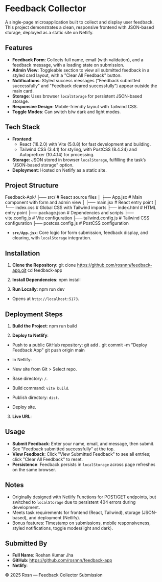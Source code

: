 # Feedback Collector

A single-page microapplication built to collect and display user feedback. This project demonstrates a clean, responsive frontend with JSON-based storage, deployed as a static site on Netlify.

## Features
- **Feedback Form**: Collects full name, email (with validation), and a feedback message, with a loading state on submission.
- **Admin View**: Toggleable section to view all submitted feedback in a styled card layout, with a "Clear All Feedback" button.
- **Notifications**: Styled success messages ("Feedback submitted successfully" and "Feedback cleared successfully") appear outside the main card.
- **Storage**: Uses browser `localStorage` for persistent JSON-based storage.
- **Responsive Design**: Mobile-friendly layout with Tailwind CSS.
- **Toggle Modes**: Can switch b/w dark and light modes.

## Tech Stack
- **Frontend**: 
  - React (18.2.0) with Vite (5.0.8) for fast development and building.
  - Tailwind CSS (3.4.1) for styling, with PostCSS (8.4.24) and Autoprefixer (10.4.14) for processing.
- **Storage**: JSON stored in browser `localStorage`, fulfilling the task’s "JSON-based storage" option.
- **Deployment**: Hosted on Netlify as a static site.

## Project Structure
Feedback-Apk/
├── src/                  # React source files
│   ├── App.jsx           # Main component with form and admin view
│   ├── main.jsx          # React entry point
│   └── index.css         # Global CSS with Tailwind imports
├── index.html            # HTML entry point
├── package.json          # Dependencies and scripts
├── vite.config.js        # Vite configuration
├── tailwind.config.js    # Tailwind CSS configuration
├── postcss.config.js     # PostCSS configuration


- **`src/App.jsx`**: Core logic for form submission, feedback display, and clearing, with `localStorage` integration.

## Installation
1. **Clone the Repository**:
git clone https://github.com/rosnnn/feedback-app.git
cd feedback-app


2. **Install Dependencies**:
npm install


3. **Run Locally**:
npm run dev


- Opens at `http://localhost:5173`.

## Deployment Steps
1. **Build the Project**:
npm run build


2. **Deploy to Netlify**:
- Push to a public GitHub repository:
git add .
git commit -m "Deploy Feedback App"
git push origin main


- In Netlify:
- New site from Git > Select repo.
- Base directory: `/`.
- Build command: `vite build`.
- Publish directory: `dist`.
- Deploy site.
3. **Live URL**:

## Usage
- **Submit Feedback**: Enter your name, email, and message, then submit. See "Feedback submitted successfully" at the top.
- **View Feedback**: Click "View Submitted Feedback" to see all entries; click "Clear All Feedback" to reset.
- **Persistence**: Feedback persists in `localStorage` across page refreshes on the same browser.

## Notes
- Originally designed with Netlify Functions for POST/GET endpoints, but switched to `localStorage` due to persistent 404 errors during development.
- Meets task requirements for frontend (React, Tailwind), storage (JSON-based), and deployment (Netlify).
- Bonus features: Timestamp on submissions, mobile responsiveness, styled notifications, toggle modes(light and dark).

## Submitted By
- **Full Name**: Roshan Kumar Jha
- **GitHub**: https://github.com/rosnnn/feedback-app
- **Netlify**: 

© 2025 Rosn — Feedback Collector Submission
